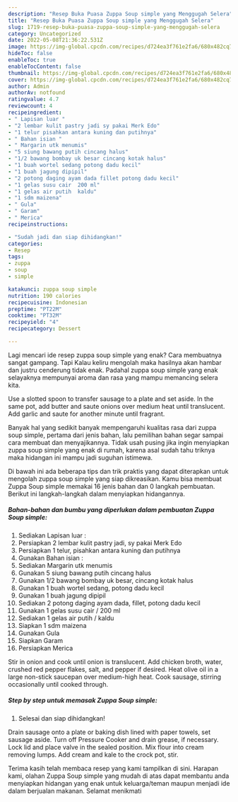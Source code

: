 ```yaml
---
description: "Resep Buka Puasa Zuppa Soup simple yang Menggugah Selera"
title: "Resep Buka Puasa Zuppa Soup simple yang Menggugah Selera"
slug: 1719-resep-buka-puasa-zuppa-soup-simple-yang-menggugah-selera
category: Uncategorized
date: 2022-05-08T21:36:22.531Z
image: https://img-global.cpcdn.com/recipes/d724ea3f761e2fa6/680x482cq70/zuppa-soup-simple-foto-resep-utama.jpg
hideToc: false
enableToc: true
enableTocContent: false
thumbnail: https://img-global.cpcdn.com/recipes/d724ea3f761e2fa6/680x482cq70/zuppa-soup-simple-foto-resep-utama.jpg
cover: https://img-global.cpcdn.com/recipes/d724ea3f761e2fa6/680x482cq70/zuppa-soup-simple-foto-resep-utama.jpg
author: Admin
authorAv: notfound
ratingvalue: 4.7
reviewcount: 4
recipeingredient:
- " Lapisan luar "
- "2 lembar kulit pastry jadi sy pakai Merk Edo"
- "1 telur pisahkan antara kuning dan putihnya"
- " Bahan isian "
- " Margarin utk menumis"
- "5 siung bawang putih cincang halus"
- "1/2 bawang bombay uk besar cincang kotak halus"
- "1 buah wortel sedang potong dadu kecil"
- "1 buah jagung dipipil"
- "2 potong daging ayam dada fillet potong dadu kecil"
- "1 gelas susu cair  200 ml"
- "1 gelas air putih  kaldu"
- "1 sdm maizena"
- " Gula"
- " Garam"
- " Merica"
recipeinstructions:

- "Sudah jadi dan siap dihidangkan!"
categories:
- Resep
tags:
- zuppa
- soup
- simple

katakunci: zuppa soup simple 
nutrition: 190 calories
recipecuisine: Indonesian
preptime: "PT22M"
cooktime: "PT32M"
recipeyield: "4"
recipecategory: Dessert

---
```



Lagi mencari ide resep zuppa soup simple yang enak? Cara membuatnya sangat gampang. Tapi Kalau keliru mengolah maka hasilnya akan hambar dan justru cenderung tidak enak. Padahal zuppa soup simple yang enak selayaknya mempunyai aroma dan rasa yang mampu memancing selera kita.


Use a slotted spoon to transfer sausage to a plate and set aside. In the same pot, add butter and saute onions over medium heat until translucent. Add garlic and saute for another minute until fragrant.

Banyak hal yang sedikit banyak mempengaruhi kualitas rasa dari zuppa soup simple, pertama dari jenis bahan, lalu pemilihan bahan segar sampai cara membuat dan menyajikannya. Tidak usah pusing jika ingin menyiapkan zuppa soup simple yang enak di rumah, karena asal sudah tahu triknya maka hidangan ini mampu jadi suguhan istimewa.


Di bawah ini ada beberapa tips dan trik praktis yang dapat diterapkan untuk mengolah zuppa soup simple yang siap dikreasikan. Kamu bisa membuat Zuppa Soup simple memakai 16 jenis bahan dan 0 langkah pembuatan. Berikut ini langkah-langkah dalam menyiapkan hidangannya.

<!--inarticleads1-->

##### Bahan-bahan dan bumbu yang diperlukan dalam pembuatan Zuppa Soup simple:

1. Sediakan  Lapisan luar :
1. Persiapkan 2 lembar kulit pastry jadi, sy pakai Merk Edo
1. Persiapkan 1 telur, pisahkan antara kuning dan putihnya
1. Gunakan  Bahan isian :
1. Sediakan  Margarin utk menumis
1. Gunakan 5 siung bawang putih cincang halus
1. Gunakan 1/2 bawang bombay uk besar, cincang kotak halus
1. Gunakan 1 buah wortel sedang, potong dadu kecil
1. Gunakan 1 buah jagung dipipil
1. Sediakan 2 potong daging ayam dada, fillet, potong dadu kecil
1. Gunakan 1 gelas susu cair / 200 ml
1. Sediakan 1 gelas air putih / kaldu
1. Siapkan 1 sdm maizena
1. Gunakan  Gula
1. Siapkan  Garam
1. Persiapkan  Merica


Stir in onion and cook until onion is translucent. Add chicken broth, water, crushed red pepper flakes, salt, and pepper if desired. Heat olive oil in a large non-stick saucepan over medium-high heat. Cook sausage, stirring occasionally until cooked through. 

<!--inarticleads2-->

##### Step by step untuk memasak Zuppa Soup simple:


1. Selesai dan siap dihidangkan!

Drain sausage onto a plate or baking dish lined with paper towels, set sausage aside. Turn off Pressure Cooker and drain grease, if necessary. Lock lid and place valve in the sealed position. Mix flour into cream removing lumps. Add cream and kale to the crock pot, stir. 

Terima kasih telah membaca resep yang kami tampilkan di sini. Harapan kami, olahan Zuppa Soup simple yang mudah di atas dapat membantu anda menyiapkan hidangan yang enak untuk keluarga/teman maupun menjadi ide dalam berjualan makanan. Selamat menikmati
